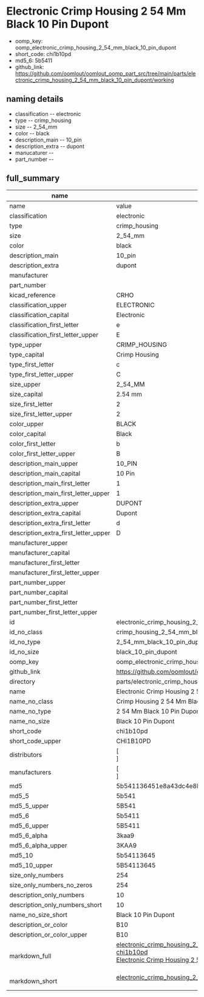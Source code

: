 # Electronic Crimp Housing 2 54 Mm Black 10 Pin Dupont

  
* oomp_key: oomp_electronic_crimp_housing_2_54_mm_black_10_pin_dupont 
* short_code: chi1b10pd
* md5_6: 5b5411  
* github_link: https://github.com/oomlout/oomlout_oomp_part_src/tree/main/parts/electronic_crimp_housing_2_54_mm_black_10_pin_dupont/working  
## naming details
* classification -- electronic
* type -- crimp_housing
* size -- 2_54_mm
* color -- black
* description_main -- 10_pin
* description_extra -- dupont
* manucaturer -- 
* part_number -- 





## full_summary
| name | value | 
| --- | --- | 
| name | value | 
| classification | electronic | 
| type | crimp_housing | 
| size | 2_54_mm | 
| color | black | 
| description_main | 10_pin | 
| description_extra | dupont | 
| manufacturer |  | 
| part_number |  | 
| kicad_reference | CRHO | 
| classification_upper | ELECTRONIC | 
| classification_capital | Electronic | 
| classification_first_letter | e | 
| classification_first_letter_upper | E | 
| type_upper | CRIMP_HOUSING | 
| type_capital | Crimp Housing | 
| type_first_letter | c | 
| type_first_letter_upper | C | 
| size_upper | 2_54_MM | 
| size_capital | 2.54 mm | 
| size_first_letter | 2 | 
| size_first_letter_upper | 2 | 
| color_upper | BLACK | 
| color_capital | Black | 
| color_first_letter | b | 
| color_first_letter_upper | B | 
| description_main_upper | 10_PIN | 
| description_main_capital | 10 Pin | 
| description_main_first_letter | 1 | 
| description_main_first_letter_upper | 1 | 
| description_extra_upper | DUPONT | 
| description_extra_capital | Dupont | 
| description_extra_first_letter | d | 
| description_extra_first_letter_upper | D | 
| manufacturer_upper |  | 
| manufacturer_capital |  | 
| manufacturer_first_letter |  | 
| manufacturer_first_letter_upper |  | 
| part_number_upper |  | 
| part_number_capital |  | 
| part_number_first_letter |  | 
| part_number_first_letter_upper |  | 
| id | electronic_crimp_housing_2_54_mm_black_10_pin_dupont | 
| id_no_class | crimp_housing_2_54_mm_black_10_pin_dupont | 
| id_no_type | 2_54_mm_black_10_pin_dupont | 
| id_no_size | black_10_pin_dupont | 
| oomp_key | oomp_electronic_crimp_housing_2_54_mm_black_10_pin_dupont | 
| github_link | https://github.com/oomlout/oomlout_oomp_part_src/tree/main/parts/electronic_crimp_housing_2_54_mm_black_10_pin_dupont/working | 
| directory | parts/electronic_crimp_housing_2_54_mm_black_10_pin_dupont | 
| name | Electronic Crimp Housing 2 54 Mm Black 10 Pin Dupont | 
| name_no_class | Crimp Housing 2 54 Mm Black 10 Pin Dupont | 
| name_no_type | 2 54 Mm Black 10 Pin Dupont | 
| name_no_size | Black 10 Pin Dupont | 
| short_code | chi1b10pd | 
| short_code_upper | CHI1B10PD | 
| distributors | [<br>] | 
| manufacturers | [<br>] | 
| md5 | 5b541136451e8a43dc4e8b794f410316 | 
| md5_5 | 5b541 | 
| md5_5_upper | 5B541 | 
| md5_6 | 5b5411 | 
| md5_6_upper | 5B5411 | 
| md5_6_alpha | 3kaa9 | 
| md5_6_alpha_upper | 3KAA9 | 
| md5_10 | 5b54113645 | 
| md5_10_upper | 5B54113645 | 
| size_only_numbers | 254 | 
| size_only_numbers_no_zeros | 254 | 
| description_only_numbers | 10 | 
| description_only_numbers_short | 10 | 
| name_no_size_short | Black 10 Pin Dupont | 
| description_or_color | B10 | 
| description_or_color_upper | B10 | 
| markdown_full | [electronic_crimp_housing_2_54_mm_black_10_pin_dupont](https://github.com/oomlout/oomlout_oomp_part_src/tree/main/parts/electronic_crimp_housing_2_54_mm_black_10_pin_dupont/working)<br>[chi1b10pd](https://github.com/oomlout/oomlout_oomp_part_src/tree/main/parts/electronic_crimp_housing_2_54_mm_black_10_pin_dupont/working)<br>[Electronic Crimp Housing 2 54 Mm Black 10 Pin Dupont](https://github.com/oomlout/oomlout_oomp_part_src/tree/main/parts/electronic_crimp_housing_2_54_mm_black_10_pin_dupont/working)<br><br> | 
| markdown_short | [electronic_crimp_housing_2_54_mm_black_10_pin_dupont](https://github.com/oomlout/oomlout_oomp_part_src/tree/main/parts/electronic_crimp_housing_2_54_mm_black_10_pin_dupont/working)<br><br> | 

